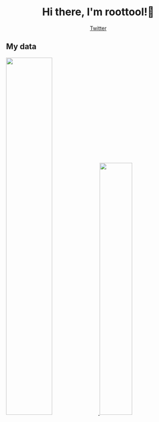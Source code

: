 <h1 align="center">
  Hi there, I'm roottool!👋
</h1>

<a href="https://twitter.com/roottool">
  <p align="center">
    Twitter
  </p>
</a>

## My data

<div>
  <span>
    <a href="https://github.com/anuraghazra/github-readme-stats">
      <img width="50%" src="https://github-readme-stats-roottool.vercel.app/api?username=roottool&show_icons=true&theme=tokyonight" />
    </a>
  </span>
  <span>
    <a href="https://github.com/anuraghazra/convoychat">
      <img width="42%" src="https://github-readme-stats-roottool.vercel.app/api/top-langs/?username=roottool&layout=compact&theme=tokyonight" />
    </a>
  </span>
 </div>

<!--
**roottool/roottool** is a ✨ _special_ ✨ repository because its `README.md` (this file) appears on your GitHub profile.

Here are some ideas to get you started:

- 🔭 I’m currently working on ...
- 🌱 I’m currently learning ...
- 👯 I’m looking to collaborate on ...
- 🤔 I’m looking for help with ...
- 💬 Ask me about ...
- 📫 How to reach me: ...
- 😄 Pronouns: ...
- ⚡ Fun fact: ...
-->

